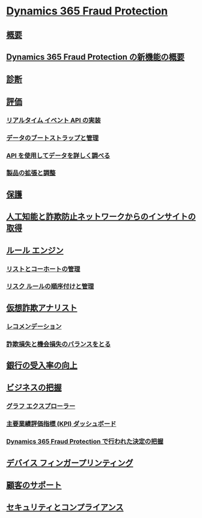 # [Dynamics 365 Fraud Protection](/index.md)
## [概要](/overview.md)
## [Dynamics 365 Fraud Protection の新機能の概要](/planned-features.md)
## [診断](/diagnose.md)
## [評価](/evaluate/index.md)
### [リアルタイム イベント API の実装](/evaluate/implement-real-time-event-apis.md)
### [データのブートストラップと管理](/evaluate/bootstrap-manage-data.md)
### [API を使用してデータを詳しく調べる](/evaluate/explore-data-using-apis.md)
### [製品の拡張と調整](/evaluate/extend-tailor-product.md)
## [保護](/protect.md)
## [人工知能と詐欺防止ネットワークからのインサイトの取得](/artificial-intelligence-derive-insights-fraud-protection-network.md)
## [ルール エンジン](/rules-engine/index.md)
### [リストとコーホートの管理](/rules-engine/manage-lists-cohorts.md)
### [リスク ルールの順序付けと管理](/rules-engine/order-manage-risk-rules.md)
## [仮想詐欺アナリスト](/virtual-fraud-analyst/index.md)
### [レコメンデーション](/virtual-fraud-analyst/recommendations.md)
### [詐欺損失と機会損失のバランスをとる](/virtual-fraud-analyst/balance-fraud-loss-versus-opportunity-loss.md)
## [銀行の受入率の向上](/boost-bank-acceptance-rates.md)
## [ビジネスの把握](/understand-business/index.md)
### [グラフ エクスプローラー](/understand-business/graph-explorer.md)
### [主要業績評価指標 (KPI) ダッシュボード](/understand-business/key-performance-indicator-kpi-dashboard.md)
### [Dynamics 365 Fraud Protection で行われた決定の把握](/understand-business/understand-decisions-made-dynamics365-fraud-protection.md)
## [デバイス フィンガープリンティング](/device-fingerprinting.md)
## [顧客のサポート](/support-customers.md)
## [セキュリティとコンプライアンス](/security-compliance.md)
